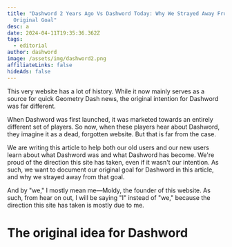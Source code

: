 ```yaml
---
title: "Dashword 2 Years Ago Vs Dashword Today: Why We Strayed Away From Our
  Original Goal"
desc: a
date: 2024-04-11T19:35:36.362Z
tags:
  - editorial
author: dashword
image: /assets/img/dashword2.png
affiliateLinks: false
hideAds: false
---
```

This very website has a lot of history. While it now mainly serves as a source for quick Geometry Dash news, the original intention for Dashword was far different.

When Dashword was first launched, it was marketed towards an entirely different set of players. So now, when these players hear about Dashword, they imagine it as a dead, forgotten website. But that is far from the case.

We are writing this article to help both our old users and our new users learn about what Dashword was and what Dashword has become. We're proud of the direction this site has taken, even if it wasn't our intention. As such, we want to document our original goal for Dashword in this article, and why we strayed away from that goal.

And by "we," I mostly mean me—Moldy, the founder of this website. As such, from hear on out, I will be saying "I" instead of "we," because the direction this site has taken is mostly due to me.

# The original idea for Dashword
